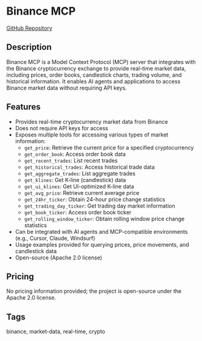 # Binance MCP

[GitHub Repository](https://github.com/snjyor/binance-mcp)

## Description
Binance MCP is a Model Context Protocol (MCP) server that integrates with the Binance cryptocurrency exchange to provide real-time market data, including prices, order books, candlestick charts, trading volume, and historical information. It enables AI agents and applications to access Binance market data without requiring API keys.

## Features
- Provides real-time cryptocurrency market data from Binance
- Does not require API keys for access
- Exposes multiple tools for accessing various types of market information:
  - `get_price`: Retrieve the current price for a specified cryptocurrency
  - `get_order_book`: Access order book data
  - `get_recent_trades`: List recent trades
  - `get_historical_trades`: Access historical trade data
  - `get_aggregate_trades`: List aggregate trades
  - `get_klines`: Get K-line (candlestick) data
  - `get_ui_klines`: Get UI-optimized K-line data
  - `get_avg_price`: Retrieve current average price
  - `get_24hr_ticker`: Obtain 24-hour price change statistics
  - `get_trading_day_ticker`: Get trading day market information
  - `get_book_ticker`: Access order book ticker
  - `get_rolling_window_ticker`: Obtain rolling window price change statistics
- Can be integrated with AI agents and MCP-compatible environments (e.g., Cursor, Claude, Windsurf)
- Usage examples provided for querying prices, price movements, and candlestick data
- Open-source (Apache 2.0 license)

## Pricing
No pricing information provided; the project is open-source under the Apache 2.0 license.

## Tags
binance, market-data, real-time, crypto